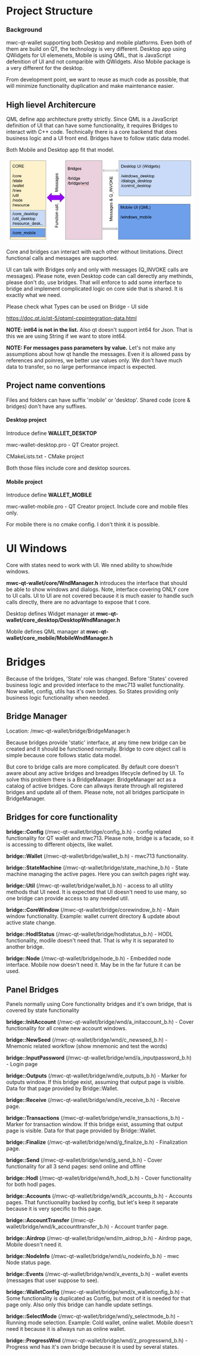 # Project Structure

### Background

mwc-qt-wallet supporting both Desktop and mobile platforms. Even both of them are build on QT, the 
technology is very different. Desktop app using QWidgets for UI elemenets, Mobile is using QML, that is 
JavaScript defenition of UI and not comparible with QWidgets. Also Mobile package is a very different for the desktop.

From development point, we want to reuse as much code as possible, that will minimize functionality duplication and 
make maintenance easier. 

## High lievel Architercure

QML define app architecture pretty strictly. Since QML is a JavaScript definition of UI that can have some
functionality, it requires Bridges to interact with C++ code. Technically there is a core backend
that does business logic and a UI front end. Bridges have to follow static data model.   

Both Mobile and Desktop app fit that model.
 
![](project_structure_images/High_level_arch.png)

Core and bridges can interact with each other without limitations. Direct functional calls and messages are supported.

UI can talk with Bridges only and only with messages (Q_INVOKE calls are messages). Please note, 
even Desktop code can call derectly any methinds, please don't do, use bridges. That will enforce
to add some interface to bridge and implement complicated logic on core side that is shared. 
It is exactly what we need.

Please check what Types can be used on Bridge - UI side

https://doc.qt.io/qt-5/qtqml-cppintegration-data.html
 
**NOTE: int64 is not in the list.** Also qt doesn't support int64 for Json. That is this we are 
using String if we want to store int64. 

**NOTE: For messages pass parameters by value.** Let's not make any assumptions about how qt handle the messages. 
Even it is allowed pass by references and poinres, we better use values only. We don't have much data to transfer,
so no large performance impact is expected.   
 
## Project name conventions

Files and folders can have suffix 'mobile' or 'desktop'. Shared code (core & bridges) don't have any suffixes.

#### Desktop project

Introduce define  **WALLET_DESKTOP**

mwc-wallet-desktop.pro  - QT Creator project.

CMakeLists.txt - CMake project

Both those files include core and desktop sources. 

#### Mobile project

Introduce define  **WALLET_MOBILE**

mwc-wallet-mobile.pro  - QT Creator project. Include core and mobile files only.

For mobile there is no cmake config. I don't think it is possible.

# UI Windows

Core with states need to work with UI. We nned ability to show/hide windows.  

**mwc-qt-wallet/core/WndManager.h** introduces the interface that should be able to show windows and dialogs.
Note, interface covering ONLY core to UI calls. UI to UI are not covered because it is much easier to
handle such calls directly, there are no advantage to expose that t core.

Desktop defines Widget manager at **mwc-qt-wallet/core_desktop/DesktopWndManager.h**

Mobile defines QML manager at **mwc-qt-wallet/core_mobile/MobileWndManager.h**

# Bridges

Because of the bridges, 'State' role was changed. Before 'States' covered business logic and provided interface 
to the mwc713 wallet functionality. Now wallet, config, utils has it's own bridges. So States providing only
business logic functionality when needed.

## Bridge Manager

Location: /mwc-qt-wallet/bridge/BridgeManager.h

Because bridges provide 'static' interface, at any time new bridge can be created and it should be functioned 
normally. Bridge to core object call is simple because core follows static data model.

But core to bridge calls are more complicated. By default core doesn't aware about any active bridges and 
breadges lifecycle defined by UI.
To solve this problem there is a BridgeManager. BridgeManager act as a catalog of active bridges. 
Core can allways iterate through all registered bridges and update all of them.
Please note, not all bridges participate in BridgeManager.

## Bridges for core functionality

**bridge::Config**  (/mwc-qt-wallet/bridge/config_b.h) - config related functionality for QT wallet and mwc713. 
Please note, bridge is a facade, so it is accessing to different objects, like wallet.  

**bridge::Wallet** (/mwc-qt-wallet/bridge/wallet_b.h) - mwc713 functionality.

**bridge::StateMachine** (/mwc-qt-wallet/bridge/state_machine_b.h) - State machine managing the active pages. 
Here you can switch pages right way.

**bridge::Util**  (/mwc-qt-wallet/bridge/wallet_b.h) - access to all utility methods that UI need. It is expected 
that UI doesn't need to use many, so one bridge can provide access to any needed util.

**bridge::CoreWindow**  (/mwc-qt-wallet/bridge/corewindow_b.h) - Main window functionality. Example: wallet current 
directory & update about active state change.

**bridge::HodlStatus**  (/mwc-qt-wallet/bridge/hodlstatus_b.h) - HODL functionality, modile doesn't need that. That is why 
it is separated to another bridge.

**bridge::Node**   (/mwc-qt-wallet/bridge/node_b.h) - Embedded node interface. Mobile now doesn't need it. 
May be in the far future it can be used.

## Panel Bridges

Panels normally using Core functionality bridges and it's own bridge, that is covered by state functionality

**bridge::InitAccount** (/mwc-qt-wallet/bridge/wnd/a_initaccount_b.h) - Cover functionality for all create new account windows.

**bridge::NewSeed** (/mwc-qt-wallet/bridge/wnd/c_newseed_b.h) - Mnemonic related workflow (show mnemonic and test the words)

**bridge::InputPassword** (/mwc-qt-wallet/bridge/wnd/a_inputpassword_b.h) - Login page

**bridge::Outputs**  (/mwc-qt-wallet/bridge/wnd/e_outputs_b.h) - Marker for outputs window. If this bridge exist, assuming 
that output page is visible. Data for that page provided by Bridge::Wallet.

**bridge::Receive**  (/mwc-qt-wallet/bridge/wnd/e_receive_b.h) - Receive page.

**bridge::Transactions**  (/mwc-qt-wallet/bridge/wnd/e_transactions_b.h) - Marker for transaction window. If this bridge exist, assuming 
that output page is visible. Data for that page provided by Bridge::Wallet.

**bridge::Finalize**  (/mwc-qt-wallet/bridge/wnd/g_finalize_b.h) - Finalization page.

**bridge::Send**  (/mwc-qt-wallet/bridge/wnd/g_send_b.h) - Cover functionality for all 3 send pages: send online and offline

**bridge::Hodl**  (/mwc-qt-wallet/bridge/wnd/h_hodl_b.h) - Cover functionality for both hodl pages.

**bridge::Accounts**  (/mwc-qt-wallet/bridge/wnd/k_accounts_b.h) - Accounts pages. That functiuonality backed by config, 
but let's keep it separate because it is very specific to this page.

**bridge::AccountTransfer** (/mwc-qt-wallet/bridge/wnd/k_accounttransfer_b.h) - Account tranfer page.

**bridge::Airdrop** (/mwc-qt-wallet/bridge/wnd/m_aidrop_b.h) - Airdrop page, Mobile doesn't need it.

**bridge::NodeInfo** (/mwc-qt-wallet/bridge/wnd/u_nodeinfo_b.h) - mwc Node status page.  

**bridge::Events** (/mwc-qt-wallet/bridge/wnd/x_events_b.h) - wallet events (messages that user suppose to see).   

**bridge::WalletConfig** (/mwc-qt-wallet/bridge/wnd/x_walletconfig_b.h) - Some functionality is duplicated as Config, but 
most of it is needed for that page only. Also only this bridge can handle update settings.    

**bridge::SelectMode** (/mwc-qt-wallet/bridge/wnd/y_selectmode_b.h) - Running mode selection. Example: Cold wallet, online wallet.
Mobile doesn't need it because it is allways run as online wallet.

**bridge::ProgressWnd** (/mwc-qt-wallet/bridge/wnd/z_progresswnd_b.h) - Progress wnd has it's own bridge because it is 
used by several states.
    




 

  


 